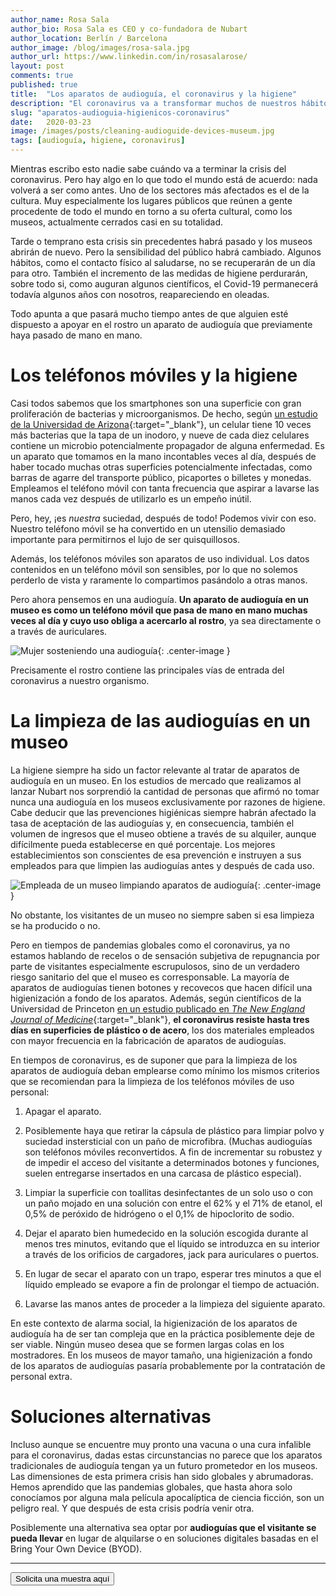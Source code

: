 ```yaml
---
author_name: Rosa Sala
author_bio: Rosa Sala es CEO y co-fundadora de Nubart
author_location: Berlín / Barcelona
author_image: /blog/images/rosa-sala.jpg
author_url: https://www.linkedin.com/in/rosasalarose/
layout: post
comments: true
published: true
title:  "Los aparatos de audioguía, el coronavirus y la higiene"
description: "El coronavirus va a transformar muchos de nuestros hábitos. ¿Qué sucederá en los museos con los apratos de audioguía que pasan de mano en mano?"
slug: "aparatos-audioguia-higienicos-coronavirus"
date:   2020-03-23
image: /images/posts/cleaning-audioguide-devices-museum.jpg
tags: [audioguía, higiene, coronavirus]
---
```


Mientras escribo esto nadie sabe cuándo va a terminar la crisis del coronavirus. Pero hay algo en lo que todo el mundo está de acuerdo: nada volverá a ser como antes. Uno de los sectores más afectados es el de la cultura. Muy especialmente los lugares públicos que reúnen a gente procedente de todo el mundo en torno a su oferta cultural, como los museos, actualmente cerrados casi en su totalidad. 

Tarde o temprano esta crisis sin precedentes habrá pasado y los museos abrirán de nuevo. Pero la sensibilidad del público habrá cambiado. Algunos hábitos, como el contacto físico al saludarse, no se recuperarán de un día para otro. También el incremento de las medidas de higiene perdurarán, sobre todo si, como auguran algunos científicos, el Covid-19 permanecerá todavía algunos años con nosotros, reapareciendo en oleadas. 

Todo apunta a que pasará mucho tiempo antes de que alguien esté dispuesto a apoyar en el rostro un aparato de audioguía que previamente haya pasado de mano en mano. 
<!--more-->
# Los teléfonos móviles y la higiene

Casi todos sabemos que los smartphones son una superficie con gran proliferación de bacterias y microorganismos. De hecho, según [un estudio de la Universidad de Arizona](https://cals.arizona.edu/news/why-your-cellphone-has-more-germs-toilet){:target="_blank"}, un celular tiene 10 veces más bacterias que la tapa de un inodoro, y nueve de cada diez celulares contiene un microbio potencialmente propagador de alguna enfermedad. Es un aparato que tomamos en la mano incontables veces al día, después de haber tocado muchas otras superficies potencialmente infectadas, como barras de agarre del transporte público, picaportes o billetes y monedas. Empleamos el teléfono móvil con tanta frecuencia que aspirar a lavarse las manos cada vez después de utilizarlo es un empeño inútil. 

Pero, hey, ¡es *nuestra* suciedad, después de todo! Podemos vivir con eso. Nuestro teléfono móvil se ha convertido en un utensilio demasiado importante para permitirnos el lujo de ser quisquillosos.

Además, los teléfonos móviles son aparatos de uso individual. Los datos contenidos en un teléfono móvil son sensibles, por lo que no solemos perderlo de vista y raramente lo compartimos pasándolo a otras manos. 

Pero ahora pensemos en una audioguía. **Un aparato de audioguía en un museo es como un teléfono móvil que pasa de mano en mano muchas veces al día y cuyo uso obliga a acercarlo al rostro**, ya sea directamente o a través de auriculares. 

![Mujer sosteniendo una audioguía]({{site.baseurl}}/images/posts/woman-audioguide-face.jpg){: .center-image }

Precisamente el rostro contiene las principales vías de entrada del coronavirus a nuestro organismo. 

# La limpieza de las audioguías en un museo

La higiene siempre ha sido un factor relevante al tratar de aparatos de audioguía en un museo. En los estudios de mercado que realizamos al lanzar Nubart nos sorprendió la cantidad de personas que afirmó no tomar nunca una audioguía en los museos exclusivamente por razones de higiene. Cabe deducir que las prevenciones higiénicas siempre habrán afectado la tasa de aceptación de las audioguías y, en consecuencia, también el volumen de ingresos que el museo obtiene a través de su alquiler, aunque difícilmente pueda establecerse en qué porcentaje. Los mejores establecimientos son conscientes de esa prevención e instruyen a sus empleados para que limpien las audioguías antes y después de cada uso. 

![Empleada de un museo limpiando aparatos de audioguía]({{site.baseurl}}/images/posts/cleaning-audioguide-devices-museum.jpg){: .center-image }

No obstante, los visitantes de un museo no siempre saben si esa limpieza se ha producido o no. 

Pero en tiempos de pandemias globales como el coronavirus, ya no estamos hablando de recelos o de sensación subjetiva de repugnancia por parte de visitantes especialmente escrupulosos, sino de un verdadero riesgo sanitario del que el museo es corresponsable. La mayoría de aparatos de audioguías tienen botones y recovecos que hacen difícil una higienización a fondo de los aparatos. Además, según científicos de la Universidad de Princeton [en un estudio publicado en *The New England Journal of Medicine*](https://www.nejm.org/doi/full/10.1056/NEJMc2004973?query=featured_home){:target="_blank"}, **el coronavirus resiste hasta tres días en superficies de plástico o de acero**, los dos materiales empleados con mayor frecuencia en la fabricación de aparatos de audioguías.

En tiempos de coronavirus, es de suponer que para la limpieza de los aparatos de audioguía deban emplearse como mínimo los mismos criterios que se recomiendan para la limpieza de los teléfonos móviles de uso personal: 

1. Apagar el aparato.

2. Posiblemente haya que retirar la cápsula de plástico para limpiar polvo y suciedad instersticial con un paño de microfibra.
(Muchas audioguías son teléfonos móviles reconvertidos. A fin de incrementar su robustez y de impedir el acceso del visitante a determinados botones y funciones, suelen entregarse insertados en una carcasa de plástico especial).

3. Limpiar la superficie con toallitas desinfectantes de un solo uso o con un paño mojado en una solución con entre el 62% y el 71% de etanol, el 0,5% de peróxido de hidrógeno o el 0,1% de hipoclorito de sodio.

4. Dejar el aparato bien humedecido en la solución escogida durante al menos tres minutos, evitando que el líquido se introduzca en su interior a través de los orificios de cargadores, jack para auriculares o puertos. 

5. En lugar de secar el aparato con un trapo, esperar tres minutos a que el líquido empleado se evapore a fin de prolongar el tiempo de actuación. 

6. Lavarse las manos antes de proceder a la limpieza del siguiente aparato. 

En este contexto de alarma social, la higienización de los aparatos de audioguía ha de ser tan compleja que en la práctica posiblemente deje de ser viable. Ningún museo desea que se formen largas colas en los mostradores. En los museos de mayor tamaño, una higienización a fondo de los aparatos de audioguías pasaría probablemente por la contratación de personal extra. 


# Soluciones alternativas

Incluso aunque se encuentre muy pronto una vacuna o una cura infalible para el coronavirus, dadas estas circunstancias no parece que los aparatos tradicionales de audioguía tengan ya un futuro prometedor en los museos. Las dimensiones de esta primera crisis han sido globales y abrumadoras. Hemos aprendido que las pandemias globales, que hasta ahora solo conocíamos por alguna mala película apocalíptica de ciencia ficción, son un peligro real. Y que después de esta crisis podría venir otra.  

Posiblemente una alternativa sea optar por **audioguías que el visitante se pueda llevar** en lugar de alquilarse o en soluciones digitales basadas en el Bring Your Own Device (BYOD). 



***





<form action="../../../../../es">
    <input type="submit" value="Solicita una muestra aquí" />
</form>